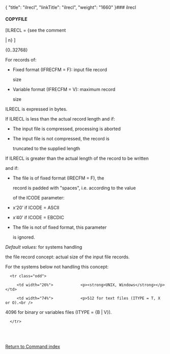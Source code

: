 {
    "title": "ilrecl",
    "linkTitle": "ilrecl",
    "weight": "1660"
}### <span id="ilrecl"></span>ilrecl

#### COPYFILE

\[ILRECL = {see the comment
| n} \]   

{0..32768}

For records of:

-   Fixed format (IFRECFM = F): input file record
    size
-   Variable format (IFRECFM = V): maximum record
    size

ILRECL is expressed in bytes.

If ILRECL is less than the actual record length and if:

-   The input file is compressed, processing is aborted
-   The input file is not compressed, the record is
    truncated to the supplied length

If ILRECL is greater than the actual length of the record to be written
and if:

-   The file is of fixed format (IRECFM = F), the
    record is padded with "spaces", i.e. according to the value
    of the ICODE parameter:
-   x‘20’ if ICODE = ASCII
-   x‘40’ if ICODE = EBCDIC
-   The file is not of fixed format, this parameter
    is ignored.

*Default values:* for systems handling
the file record concept: actual size of the input file records.

For the systems below not handling this concept:

<table data-cellspacing="0" width="90%">
   <tbody>
      <tr class="odd">
         <td width="26%">            <p><strong>UNIX, Windows</strong></p>         </td>
         <td width="74%">            <p>512 for text files (ITYPE = T, X or O).<br />
4096 for binary or variables files (ITYPE = {B | V}).</p>         </td>
      </tr>
   </tbody>
</table>

 

[Return to Command index](../)

